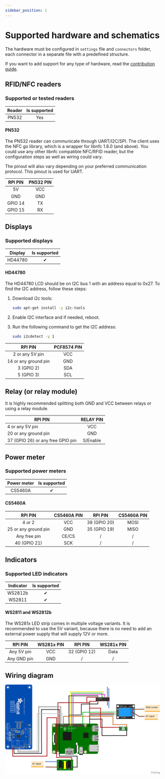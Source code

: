 ```yaml
---
sidebar_position: 1
---
```


# Supported hardware and schematics

The hardware must be configured in `settings` file and `connectors` folder, each connector in a separate file with a
predefined structure.

If you want to add support for any type of hardware, read
the [contribution guide](../docs/go-client/adding-support-for-hardware).

## RFID/NFC readers

### Supported or tested readers

| Reader |  Is supported    | 
| :---:	| :---:	|
|  PN532    |  Yes  |

#### PN532

The PN532 reader can communicate through UART/I2C/SPI. The client uses the NFC go library, which is a wrapper for libnfc
1.8.0 (and above). You could use any other libnfc compatible NFC/RFID reader, but the configuration steps as well as
wiring could vary.

The pinout will also vary depending on your preferred communication protocol. This pinout is used for UART.

| RPI PIN |   PN532 PIN    | 
| :---:	| :---:	|
|  5V    |  VCC  |
|   GND    |  GND    | 
|   GPIO 14    |  TX    |
|   GPIO 15    |  RX    | 

## Displays

### Supported displays

| Display |  Is supported    | 
| :---:	| :---:	|
|  HD44780    |  ✔ |

#### HD44780

The HD44780 LCD should be on I2C bus 1 with an address equal to 0x27. To find the I2C address, follow these steps:

1. Download i2c tools:

   ```bash
   sudo apt-get install -y i2c-tools
   ```

2. Enable I2C interface and if needed, reboot.

3. Run the following command to get the I2C address:

   ```bash
   sudo i2cdetect -y 1 
   ```

| RPI PIN |   PCF8574 PIN    | 
| :---:	| :---:	|
|   2 or any 5V pin    |  VCC  |
|   14 or any ground pin    |  GND    | 
|   3 (GPIO 2)    |  SDA    |
|   5 (GPIO 3)    |  SCL    | 

## Relay (or relay module)

It is highly recommended splitting both GND and VCC between relays or using a relay module.

| RPI PIN |  RELAY PIN    | 
| ---	| :---:	|
|   4 or any 5V pin    |   VCC    | 
|   20 or any ground pin    |   GND    |  
|  37 (GPIO 26) or any free GPIO pin    |   S/Enable    |  

## Power meter

### Supported power meters

| Power meter |  Is supported | 
| :---:	| :---:	|
|  CS5460A    |  ✔ |

#### CS5460A

| RPI PIN|  CS5460A PIN    |  RPI PIN |   CS5460A PIN    |
| :---:	| :---:	| :---:	| :---:	|
|   4 or 2    |   VCC    |  38 (GPIO 20)    |   MOSI    |
|   25 or any ground pin    |   GND    |   35 (GPIO 19)    |   MISO    |
|   Any free pin    |   CE/CS    |   /    |   /    |
|   40 (GPIO 21)    |   SCK    |   /    |  /    |

## Indicators

### Supported LED indicators

| Indicator |  Is supported | 
| :---:	| :---:	|
|  WS2812b    |  ✔ |
|  WS2811    |  ✔ |

#### WS2811 and WS2812b

The WS281x LED strip comes in multiple voltage variants. It is recommended to use the 5V variant, because there is no
need to add an external power supply that will supply 12V or more.

| RPI PIN|  WS281x PIN    |  RPI PIN |   WS281x PIN    |
| :---:	| :---:	| :---:	| :---:	|
|    Any 5V pin   |   VCC    |  32 (GPIO 12)    |   Data |
|    Any GND pin   |   GND    |   /    |  / |

## Wiring diagram

![](WiringSketch_eng.png)